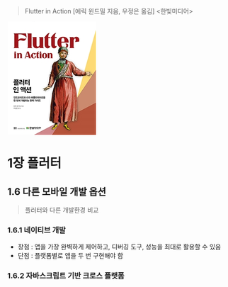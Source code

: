 > Flutter in Action [에릭 윈드밀 지음, 우정은 옮김] <한빛미디어>



![](md-images/Flutter_in_Action.jpg)



# 1장 플러터



## 1.6 다른 모바일 개발 옵션

> 플러터와 다른 개발환경 비교



### 1.6.1 네이티브 개발

- 장점 : 앱을 가장 완벽하게 제어하고, 디버깅 도구, 성능을 최대로 활용할 수 있음
- 단점 : 플랫폼별로 앱을 두 번 구현해야 함



### 1.6.2 자바스크립트 기반 크로스 플랫폼



